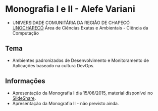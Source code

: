 Monografia I e II - Alefe Variani
==================================


- UNIVERSIDADE COMUNITÁRIA DA REGIÃO DE CHAPECÓ [UNOCHAPECÓ](http://unochapeco.edu.br/) Área de Ciências Exatas e Ambientais - Ciência da Computação

Tema
----

- Ambientes padronizados de Desenvolvimento e Monitoramento de Aplicações baseado na cultura DevOps.

Informações
-----------

- Apresentação da Monografia I dia 15/06/2015, material disponível no [SlideShare](http://www.slideshare.net/alefevariani/).
- Apresentação da Monografia II - não previsto ainda.

